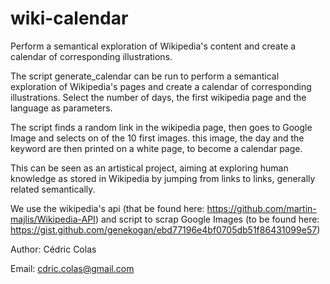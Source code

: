 # wiki-calendar
Perform a semantical exploration of Wikipedia's content and create a calendar of corresponding illustrations.

The script generate_calendar can be run to perform a semantical exploration of Wikipedia's pages and create a calendar
of corresponding illustrations. Select the number of days, the first wikipedia page and the language as parameters.

The script finds a random link in the wikipedia page, then goes to Google Image and selects on of the 10 first images.
this image, the day and the keyword are then printed on a white page, to become a calendar page.

This can be seen as an artistical project, aiming at exploring human knowledge as stored in Wikipedia by jumping from links
to links, generally related semantically. 

We use the wikipedia's api (that be found here: https://github.com/martin-majlis/Wikipedia-API) and script to scrap Google Images
(to be found here: https://gist.github.com/genekogan/ebd77196e4bf0705db51f86431099e57)

Author: Cédric Colas

Email: cdric.colas@gmail.com
